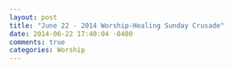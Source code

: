 ```yaml
---
layout: post
title: "June 22 - 2014 Worship-Healing Sunday Crusade"
date: 2014-06-22 17:40:04 -0400
comments: true
categories: Worship
---
```


<!-- Place this tag in your head or just before your close body tag. -->
<script type="text/javascript" src="https://apis.google.com/js/plusone.js"></script>

<!-- Place this tag where you want the widget to render. -->
<div class="g-post" data-href="https://plus.google.com/111822444200950224504/posts/3nNX1X9rHCF"></div>